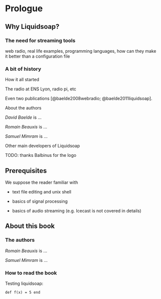 Prologue
========

Why Liquidsoap?
---------------

### The need for streaming tools

web radio, real life examples, programming languages, how can they make
it better than a configuration file

### A bit of history

How it all started

The radio at ENS Lyon, radio pi, etc

Even two publications [@baelde2008webradio; @baelde2011liquidsoap].

About the authors

*David Baelde* is \...

*Romain Beauxis* is \...

*Samuel Mimram* is \...

Other main developers of Liquidsoap

TODO: thanks Balbinus for the logo


Prerequisites
-------------

We suppose the reader familiar with

-   text file editing and unix shell

-   basics of signal processing

-   basics of audio streaming (e.g. Icecast is not covered in details)


About this book
---------------

### The authors

*Romain Beauxis* is \...

*Samuel Mimram* is \...

### How to read the book






Testing liquidsoap:
```liquidsoap
def f(x) = 5 end
```
